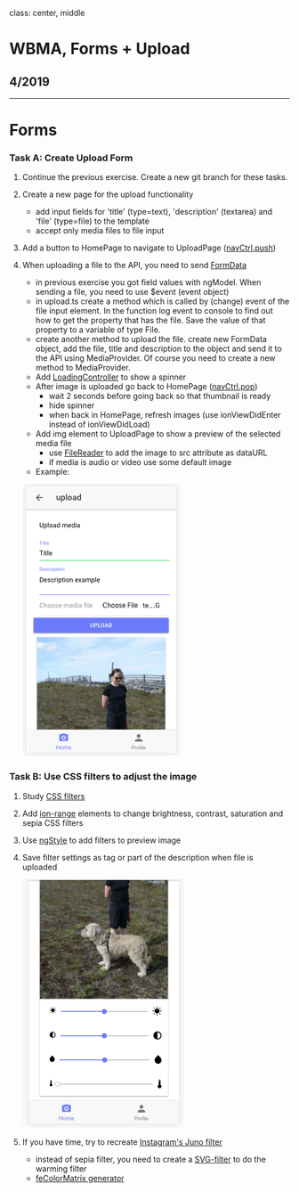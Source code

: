 class: center, middle

# WBMA, Forms + Upload

## 4/2019

---

# Forms

### Task A: Create Upload Form 

1. Continue the previous exercise. Create a new git branch for these tasks.
1. Create a new page for the upload functionality
    - add input fields for 'title' (type=text), 'description' (textarea) and 'file' (type=file) to the template
    - accept only media files to file input
1. Add a button to HomePage to navigate to UploadPage ([navCtrl.push](https://ionicframework.com/docs/v3/api/navigation/NavController/))
1. When uploading a file to the API, you need to send [FormData](https://developer.mozilla.org/en-US/docs/Web/API/FormData/Using_FormData_Objects) 
    - in previous exercise you got field values with ngModel. When sending a file, you need to use $event (event object)
    - in upload.ts create a method which is called by (change) event of the file input element. In the function log event to console to find out how to get the property that has the file. Save the value of that property to a variable of type File. 
    - create another method to upload the file. create new FormData object, add the file, title and description to the object and send it to the API using MediaProvider. Of course you need to create a new method to MediaProvider.
    - Add [LoadingController](https://ionicframework.com/docs/v3/api/components/loading/LoadingController/) to show a spinner
    - After image is uploaded go back to HomePage ([navCtrl.pop](https://ionicframework.com/docs/v3/api/navigation/NavController/))
        - wait 2 seconds before going back so that thumbnail is ready
        - hide spinner
        - when back in HomePage, refresh images (use ionViewDidEnter instead of ionViewDidLoad)
    - Add img element to UploadPage to show a preview of the selected media file
        - use [FileReader](https://cordova.apache.org/docs/en/3.1.0/cordova/file/filereader/filereader.html) to add the image to src attribute as dataURL
        - if media is audio or video use some default image
    - Example:
    
    ![uploadform](images/uploadform.png)
        
### Task B: Use CSS filters to adjust the image
1. Study [CSS filters](https://css-tricks.com/almanac/properties/f/filter/)
1. Add [ion-range](https://ionicframework.com/docs/v3/api/components/range/Range/) elements to change brightness, contrast, saturation and sepia CSS filters
1. Use [ngStyle](https://angular.io/api/common/NgStyle) to add filters to preview image
1. Save filter settings as tag or part of the description when file is uploaded
    
    ![adjustments](images/adjustments.png)
1. If you have time, try to recreate [Instagram's Juno filter](https://tricky-photoshop.com/how-to-create-instagram-juno-effect-in-photoshop/)
    - instead of sepia filter, you need to create a [SVG-filter](https://css-tricks.com/gooey-effect/) to do the warming filter
    - [feColorMatrix generator](https://kazzkiq.github.io/svg-color-filter/)
